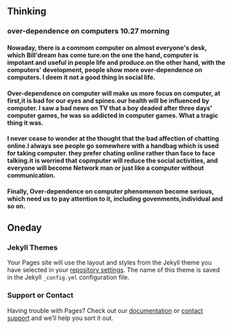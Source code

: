 ## Thinking
### over-dependence on computers 10.27 morning
#### Nowaday, there is a commom computer on almost everyone's desk, which Bill'dream has come ture.on the one the hand, computer is impotant and useful in people life and produce.on the other hand, with the computers' development, people show more over-dependence on computers. I deem it not a good thing in social life.
#### Over-dependence on computer will make us more focus on computer, at first,it is bad for our eyes and spines.our health will be influenced by computer. I saw a bad news on TV that a boy deaded after three days' computer games, he was so addicted in computer games. What a tragic thing it was.
#### I never cease to wonder at the thought that the bad affection of chatting online.I always see people go somewhere with a handbag which is used for taking computer. they prefer chating online rather than face to face talking.it is worried that copmputer will reduce the social activities, and everyone will become Network man or just like a computer without communication.
#### Finally, Over-dependence on computer phenomenon become serious, which need us to pay attention to it, including govenments,individual and so on.
## Oneday
### Jekyll Themes

Your Pages site will use the layout and styles from the Jekyll theme you have selected in your [repository settings](https://github.com/PingPeng/pingpeng.github.io/settings). The name of this theme is saved in the Jekyll `_config.yml` configuration file.

### Support or Contact

Having trouble with Pages? Check out our [documentation](https://help.github.com/categories/github-pages-basics/) or [contact support](https://github.com/contact) and we’ll help you sort it out.
